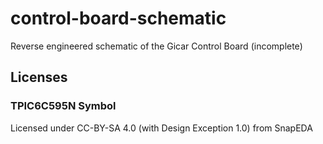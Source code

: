 # control-board-schematic
Reverse engineered schematic of the Gicar Control Board (incomplete)

## Licenses

### TPIC6C595N Symbol

Licensed under CC-BY-SA 4.0 (with Design Exception 1.0) from SnapEDA